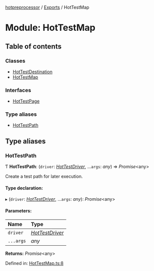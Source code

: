 [hotpreprocessor](../README.md) / [Exports](../modules.md) / HotTestMap

# Module: HotTestMap

## Table of contents

### Classes

- [HotTestDestination](../classes/hottestmap.hottestdestination.md)
- [HotTestMap](../classes/hottestmap.hottestmap-1.md)

### Interfaces

- [HotTestPage](../interfaces/hottestmap.hottestpage.md)

### Type aliases

- [HotTestPath](hottestmap.md#hottestpath)

## Type aliases

### HotTestPath

Ƭ **HotTestPath**: (`driver`: [*HotTestDriver*](../classes/hottestdriver.hottestdriver-1.md), ...`args`: *any*) => *Promise*<any\>

Create a test path for later execution.

#### Type declaration:

▸ (`driver`: [*HotTestDriver*](../classes/hottestdriver.hottestdriver-1.md), ...`args`: *any*): *Promise*<any\>

#### Parameters:

Name | Type |
:------ | :------ |
`driver` | [*HotTestDriver*](../classes/hottestdriver.hottestdriver-1.md) |
`...args` | *any* |

**Returns:** *Promise*<any\>

Defined in: [HotTestMap.ts:8](https://github.com/OurFreeLight/HotPreprocessor/blob/3f45061/src/HotTestMap.ts#L8)
